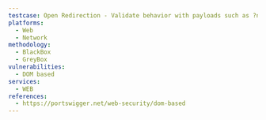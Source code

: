 ```yaml
---
testcase: Open Redirection - Validate behavior with payloads such as ?next=https://evil.com—navigation to external sites should be blocked. Web (HTTP/HTTPS) service
platforms: 
  - Web
  - Network
methodology: 
  - BlackBox
  - GreyBox
vulnerabilities:
  - DOM based
services:
  - WEB
references:
  - https://portswigger.net/web-security/dom-based
---
```

